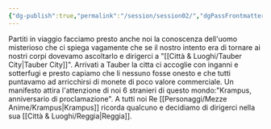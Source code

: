 ```yaml
---
{"dg-publish":true,"permalink":"/session/session02/","dgPassFrontmatter":true}
---
```


Partiti in viaggio facciamo presto anche noi la conoscenza dell'uomo misterioso che ci spiega vagamente che se il nostro intento era di tornare ai nostri corpi dovevamo ascoltarlo e dirigerci a "[[Città & Luoghi/Tauber City\|Tauber City]]".
Arrivati a Tauber la citta ci accoglie con inganni e sotterfugi e presto capiamo che li nessuno fosse onesto e che tutti puntavamo ad arricchirsi di monete di poco valore commerciale. Un manifesto attira l'attenzione di noi 6 stranieri di questo mondo:"Krampus, anniversario di proclamazione". A tutti noi Re [[Personaggi/Mezze Anime/Krampus\|Krampus]] ricorda qualcuno e decidiamo di dirigerci nella sua [[Città & Luoghi/Reggia\|Reggia]].